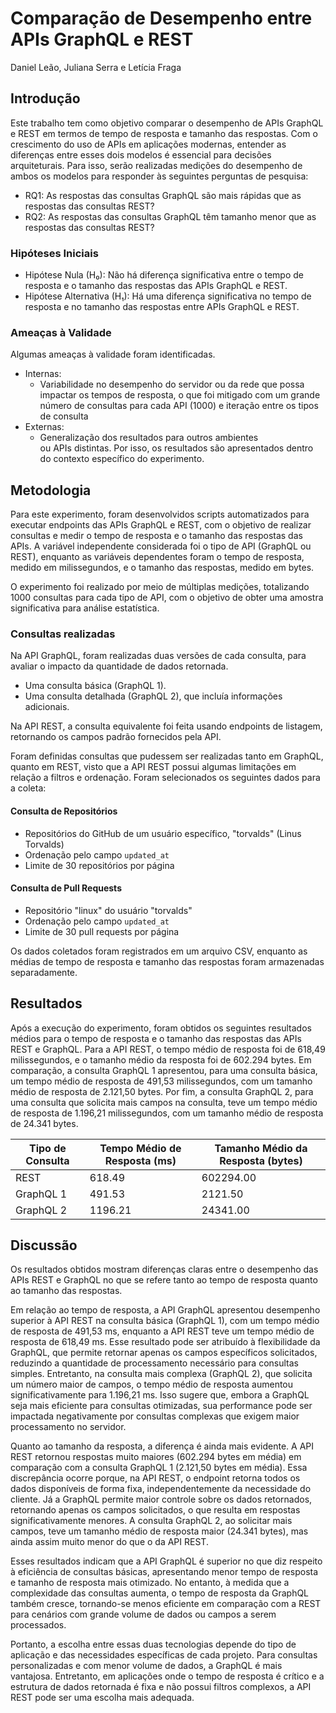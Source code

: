 # Comparação de Desempenho entre APIs GraphQL e REST

Daniel Leão, Juliana Serra e Letícia Fraga

## Introdução

Este trabalho tem como objetivo comparar o desempenho de APIs GraphQL e REST em termos de tempo de resposta e tamanho das respostas. Com o crescimento do uso de APIs em aplicações modernas, entender as diferenças entre esses dois modelos é essencial para decisões arquiteturais. Para isso, serão realizadas medições do desempenho de ambos os modelos para responder às seguintes perguntas de pesquisa:

-   RQ1: As respostas das consultas GraphQL são mais rápidas que as respostas das consultas REST?
-   RQ2: As respostas das consultas GraphQL têm tamanho menor que as respostas das consultas REST?

### Hipóteses Iniciais

-   Hipótese Nula (H₀): Não há diferença significativa entre o tempo de resposta e o tamanho das respostas das APIs GraphQL e REST.
-   Hipótese Alternativa (H₁): Há uma diferença significativa no tempo de resposta e no tamanho das respostas entre APIs GraphQL e REST.

### Ameaças à Validade

Algumas ameaças à validade foram identificadas.
- Internas:
    - Variabilidade no desempenho do servidor ou da rede que possa impactar os tempos de resposta, o que foi mitigado com um grande número de consultas para cada API (1000) e iteração entre os tipos de consulta
- Externas:
    - Generalização dos resultados para outros ambientes ou APIs distintas. Por isso, os resultados são apresentados dentro do contexto específico do experimento.

## Metodologia

Para este experimento, foram desenvolvidos scripts automatizados para executar endpoints das APIs GraphQL e REST, com o objetivo de realizar consultas e medir o tempo de resposta e o tamanho das respostas das APIs. A variável independente considerada foi o tipo de API (GraphQL ou REST), enquanto as variáveis dependentes foram o tempo de resposta, medido em milissegundos, e o tamanho das respostas, medido em bytes.

O experimento foi realizado por meio de múltiplas medições, totalizando 1000 consultas para cada tipo de API, com o objetivo de obter uma amostra significativa para análise estatística.

### Consultas realizadas

Na API GraphQL, foram realizadas duas versões de cada consulta, para avaliar o impacto da quantidade de dados retornada.

-   Uma consulta básica (GraphQL 1).
-   Uma consulta detalhada (GraphQL 2), que incluía informações adicionais.

Na API REST, a consulta equivalente foi feita usando endpoints de listagem, retornando os campos padrão fornecidos pela API.

Foram definidas consultas que pudessem ser realizadas tanto em GraphQL, quanto em REST, visto que a API REST possui algumas limitações em relação a filtros e ordenação. Foram selecionados os seguintes dados para a coleta:

#### Consulta de Repositórios

-   Repositórios do GitHub de um usuário específico, "torvalds" (Linus Torvalds)
-   Ordenação pelo campo `updated_at`
-   Limite de 30 repositórios por página

#### Consulta de Pull Requests

-   Repositório "linux" do usuário "torvalds"
-   Ordenação pelo campo `updated_at`
-   Limite de 30 pull requests por página

Os dados coletados foram registrados em um arquivo CSV, enquanto as médias de tempo de resposta e tamanho das respostas foram armazenadas separadamente.

## Resultados

Após a execução do experimento, foram obtidos os seguintes resultados médios para o tempo de resposta e o tamanho das respostas das APIs REST e GraphQL. Para a API REST, o tempo médio de resposta foi de 618,49 milissegundos, e o tamanho médio da resposta foi de 602.294 bytes. Em comparação, a consulta GraphQL 1 apresentou, para uma consulta básica, um tempo médio de resposta de 491,53 milissegundos, com um tamanho médio de resposta de 2.121,50 bytes. Por fim, a consulta GraphQL 2, para uma consulta que solicita mais campos na consulta, teve um tempo médio de resposta de 1.196,21 milissegundos, com um tamanho médio de resposta de 24.341 bytes.

| Tipo de Consulta | Tempo Médio de Resposta (ms) | Tamanho Médio da Resposta (bytes) |
| ---------------- | ---------------------------- | --------------------------------- |
| REST             | 618.49                       | 602294.00                         |
| GraphQL 1        | 491.53                       | 2121.50                           |
| GraphQL 2        | 1196.21                      | 24341.00                          |

## Discussão

Os resultados obtidos mostram diferenças claras entre o desempenho das APIs REST e GraphQL no que se refere tanto ao tempo de resposta quanto ao tamanho das respostas.

Em relação ao tempo de resposta, a API GraphQL apresentou desempenho superior à API REST na consulta básica (GraphQL 1), com um tempo médio de resposta de 491,53 ms, enquanto a API REST teve um tempo médio de resposta de 618,49 ms. Esse resultado pode ser atribuído à flexibilidade da GraphQL, que permite retornar apenas os campos específicos solicitados, reduzindo a quantidade de processamento necessário para consultas simples. Entretanto, na consulta mais complexa (GraphQL 2), que solicita um número maior de campos, o tempo médio de resposta aumentou significativamente para 1.196,21 ms. Isso sugere que, embora a GraphQL seja mais eficiente para consultas otimizadas, sua performance pode ser impactada negativamente por consultas complexas que exigem maior processamento no servidor.

Quanto ao tamanho da resposta, a diferença é ainda mais evidente. A API REST retornou respostas muito maiores (602.294 bytes em média) em comparação com a consulta GraphQL 1 (2.121,50 bytes em média). Essa discrepância ocorre porque, na API REST, o endpoint retorna todos os dados disponíveis de forma fixa, independentemente da necessidade do cliente. Já a GraphQL permite maior controle sobre os dados retornados, retornando apenas os campos solicitados, o que resulta em respostas significativamente menores. A consulta GraphQL 2, ao solicitar mais campos, teve um tamanho médio de resposta maior (24.341 bytes), mas ainda assim muito menor do que o da API REST.

Esses resultados indicam que a API GraphQL é superior no que diz respeito à eficiência de consultas básicas, apresentando menor tempo de resposta e tamanho de resposta mais otimizado. No entanto, à medida que a complexidade das consultas aumenta, o tempo de resposta da GraphQL também cresce, tornando-se menos eficiente em comparação com a REST para cenários com grande volume de dados ou campos a serem processados.

Portanto, a escolha entre essas duas tecnologias depende do tipo de aplicação e das necessidades específicas de cada projeto. Para consultas personalizadas e com menor volume de dados, a GraphQL é mais vantajosa. Entretanto, em aplicações onde o tempo de resposta é crítico e a estrutura de dados retornada é fixa e não possui filtros complexos, a API REST pode ser uma escolha mais adequada.